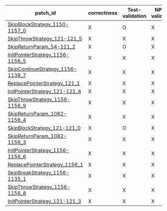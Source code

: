  | patch_id |correctness |Test-validation |NPEX-validation |
 |--- | --- | --- | --- | 
 | [SkipBlockStrategy_1150-1157_0](./patches/SkipBlockStrategy_1150-1157_0/patch.java#L1143) | X | O | X | 
 | [SkipThrowStrategy_121-121_5](./patches/SkipThrowStrategy_121-121_5/patch.java#L108) | X | X | X | 
 | [SkipReturnParam_54-121_2](./patches/SkipReturnParam_54-121_2/patch.java#L55) | X | O | X | 
 | [InitPointerStrategy_1156-1156_5](./patches/InitPointerStrategy_1156-1156_5/patch.java#L1149) | X | X | X | 
 | [SkipContinueStrategy_1156-1139_7](./patches/SkipContinueStrategy_1156-1139_7/patch.java#L1149) | X | X | X | 
 | [ReplacePointerStrategy_121_1](./patches/ReplacePointerStrategy_121_1/patch.java#L108) | X | X | X | 
 | [InitPointerStrategy_121-121_4](./patches/InitPointerStrategy_121-121_4/patch.java#L108) | X | X | X | 
 | [SkipThrowStrategy_1156-1156_9](./patches/SkipThrowStrategy_1156-1156_9/patch.java#L1149) | X | X | X | 
 | [SkipReturnParam_1082-1156_4](./patches/SkipReturnParam_1082-1156_4/patch.java#L1082) | X | X | X | 
 | [SkipBlockStrategy_121-121_0](./patches/SkipBlockStrategy_121-121_0/patch.java#L108) | X | O | X | 
 | [SkipReturnParam_1082-1156_3](./patches/SkipReturnParam_1082-1156_3/patch.java#L1082) | X | X | X | 
 | [InitPointerStrategy_1156-1156_6](./patches/InitPointerStrategy_1156-1156_6/patch.java#L1149) | X | X | X | 
 | [ReplacePointerStrategy_1156_1](./patches/ReplacePointerStrategy_1156_1/patch.java#L1149) | X | X | X | 
 | [SkipBreakStrategy_1156-1135_1](./patches/SkipBreakStrategy_1156-1135_1/patch.java#L1149) | X | X | X | 
 | [SkipThrowStrategy_1156-1156_8](./patches/SkipThrowStrategy_1156-1156_8/patch.java#L1149) | X | X | X | 
 | [InitPointerStrategy_121-121_3](./patches/InitPointerStrategy_121-121_3/patch.java#L108) | X | X | X | 
